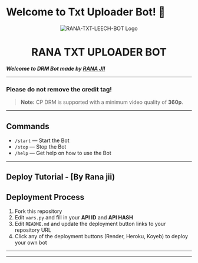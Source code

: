 # Welcome to **Txt Uploader Bot**! 👋

<p align="center">
  <img src="" alt="RANA-TXT-LEECH-BOT Logo">
</p>
<h1 align="center">
  RANA TXT UPLOADER BOT
</h1>


***Welcome to DRM Bot made by [RANA JII]()***

---

### **Please do not remove the credit tag!**

> **Note:** CP DRM is supported with a minimum video quality of **360p**.

---

## Commands

- `/start` — Start the Bot  
- `/stop` — Stop the Bot  
- `/help` — Get help on how to use the Bot

---
## Deploy Tutorial - [By Rana jii)


## Deployment Process

1. Fork this repository  
2. Edit `vars.py` and fill in your **API ID** and **API HASH**  
3. Edit `README.md` and update the deployment button links to your repository URL  
4. Click any of the deployment buttons (Render, Heroku, Koyeb) to deploy your own bot  

---


---


